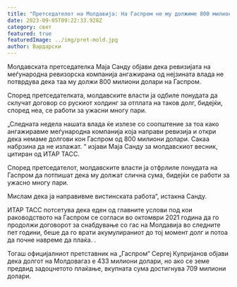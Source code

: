 ```yaml
---
title: "Претседателот на Молдавија: На Гаспром не му должиме 800 милиони долари"
date: 2023-09-05T09:22:33.928Z
category: свет
featured: true
featuredImage: ../img/pret-mold.jpg
author: Вардарски
---
```

Молдавската претседателка Маја Санду објави дека ревизијата на меѓународна ревизорска компанија ангажирана од нејзината влада не потврдува дека таа му должи 800 милиони долари на Гаспром.

Според претседателката, молдавските власти ја одбиле понудата да склучат договор со рускиот холдинг за отплата на таков долг, бидејќи, според неа, се работи за ужасни многу пари.

„Следната недела нашата влада ќе излезе со соопштение за тоа како ангажиравме меѓународна компанија која направи ревизија и откри дека немаме долгови кон Гаспром од 800 милиони долари. Сакаа набрзина да не излажат. “ изјави Маја Санду за молдавскиот весник, цитиран од ИТАР ТАСС.

Според претседателот, молдавските власти ја отфрлиле понудата на Гаспром да потпишат дека му должат слична сума, бидејќи се работи за ужасно многу пари.

Мислам дека ја направивме вистинската работа“, истакна Санду.

ИТАР ТАСС потсетува дека еден од главните услови под кои раководството на Гаспром се согласи во октомври 2021 година да го продолжи договорот за снабдување со гас на Молдавија во следните пет години, беше да го врати акумулираниот до тој момент долг и потоа да почне навреме да плаќа. .

Тогаш официјалниот претставник на „Гаспром“ Сергеј Купријанов објави дека долгот на Молдовагаз е 433 милиони долари, но ако се земе предвид задоцнетото плаќање, вкупната сума достигнува 709 милиони долари.